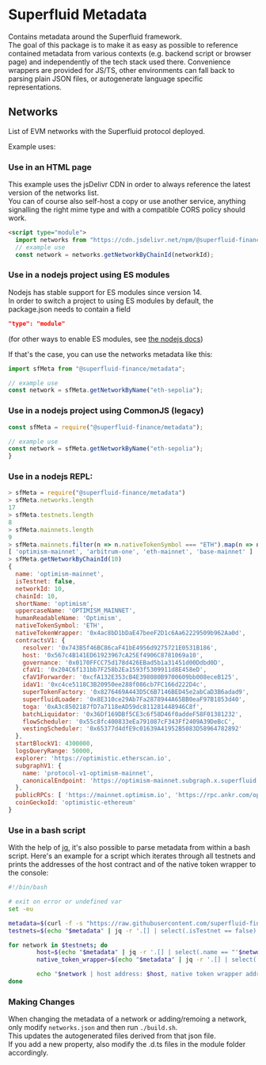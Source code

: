 # Superfluid Metadata

Contains metadata around the Superfluid framework.  
The goal of this package is to make it as easy as possible to reference contained metadata from various contexts (e.g. backend script or browser page) and independently of the tech stack used there. Convenience wrappers are provided for JS/TS, other environments can fall back to parsing plain JSON files, or autogenerate language specific representations.

## Networks

List of EVM networks with the Superfluid protocol deployed.

Example uses:

### Use in an HTML page

This example uses the jsDelivr CDN in order to always reference the latest version of the networks list.  
You can of course also self-host a copy or use another service, anything signalling the right mime type and with a compatible CORS policy should work.

```html
<script type="module">
  import networks from "https://cdn.jsdelivr.net/npm/@superfluid-finance/metadata/module/networks/index.js";
  // example use
  const network = networks.getNetworkByChainId(networkId);
```

### Use in a nodejs project using ES modules

Nodejs has stable support for ES modules since version 14.  
In order to switch a project to using ES modules by default, the package.json needs to contain a field
```json
"type": "module"
```
(for other ways to enable ES modules, see [the nodejs docs](https://nodejs.org/api/esm.html#enabling))

If that's the case, you can use the networks metadata like this:
```js
import sfMeta from "@superfluid-finance/metadata";

// example use
const network = sfMeta.getNetworkByName("eth-sepolia");
```

### Use in a nodejs project using CommonJS (legacy)

```js
const sfMeta = require("@superfluid-finance/metadata");

// example use
const network = sfMeta.getNetworkByName("eth-sepolia");
}
```

### Use in a nodejs REPL:

```js
> sfMeta = require("@superfluid-finance/metadata")
> sfMeta.networks.length
17
> sfMeta.testnets.length
8
> sfMeta.mainnets.length
9
> sfMeta.mainnets.filter(n => n.nativeTokenSymbol === "ETH").map(n => n.name)
[ 'optimism-mainnet', 'arbitrum-one', 'eth-mainnet', 'base-mainnet' ]
> sfMeta.getNetworkByChainId(10)
{
  name: 'optimism-mainnet',
  isTestnet: false,
  networkId: 10,
  chainId: 10,
  shortName: 'optimism',
  uppercaseName: 'OPTIMISM_MAINNET',
  humanReadableName: 'Optimism',
  nativeTokenSymbol: 'ETH',
  nativeTokenWrapper: '0x4ac8bD1bDaE47beeF2D1c6Aa62229509b962Aa0d',
  contractsV1: {
    resolver: '0x743B5f46BC86caF41bE4956d9275721E0531B186',
    host: '0x567c4B141ED61923967cA25Ef4906C8781069a10',
    governance: '0x0170FFCC75d178d426EBad5b1a31451d00Ddbd0D',
    cfaV1: '0x204C6f131bb7F258b2Ea1593f5309911d8E458eD',
    cfaV1Forwarder: '0xcfA132E353cB4E398080B9700609bb008eceB125',
    idaV1: '0xc4ce5118C3B20950ee288f086cb7FC166d222D4c',
    superTokenFactory: '0x8276469A443D5C6B7146BED45e2abCaD3B6adad9',
    superfluidLoader: '0x8E310ce29Ab7Fa2878944A65BB0eaF97B1853d40',
    toga: '0xA3c8502187fD7a7118eAD59dc811281448946C8f',
    batchLiquidator: '0x36Df169DBf5CE3c6f58D46f0addeF58F01381232',
    flowScheduler: '0x55c8fc400833eEa791087cF343Ff2409A39DeBcC',
    vestingScheduler: '0x65377d4dfE9c01639A41952B5083D58964782892'
  },
  startBlockV1: 4300000,
  logsQueryRange: 50000,
  explorer: 'https://optimistic.etherscan.io',
  subgraphV1: {
    name: 'protocol-v1-optimism-mainnet',
    canonicalEndpoint: 'https://optimism-mainnet.subgraph.x.superfluid.dev'
  },
  publicRPCs: [ 'https://mainnet.optimism.io', 'https://rpc.ankr.com/optimism' ],
  coinGeckoId: 'optimistic-ethereum'
}

```

### Use in a bash script

With the help of [jq](https://jqlang.github.io/jq/), it's also possible to parse metadata from within a bash script.
Here's an example for a script which iterates through all testnets and prints the addresses of the host contract and of the
native token wrapper to the console:

```sh
#!/bin/bash

# exit on error or undefined var
set -eu

metadata=$(curl -f -s "https://raw.githubusercontent.com/superfluid-finance/protocol-monorepo/dev/packages/metadata/networks.json")
testnets=$(echo "$metadata" | jq -r '.[] | select(.isTestnet == false).name')

for network in $testnets; do
        host=$(echo "$metadata" | jq -r '.[] | select(.name == "'$network'").contractsV1.host')
        native_token_wrapper=$(echo "$metadata" | jq -r '.[] | select(.name == "'$network'").nativeTokenWrapper')

        echo "$network | host address: $host, native token wrapper address: $native_token_wrapper"
done
```

### Making Changes

When changing the metadata of a network or adding/remoing a network, only modify `networks.json` and then run `./build.sh`.  
This updates the autogenerated files derived from that json file.  
If you add a new property, also modify the .d.ts files in the module folder accordingly.
